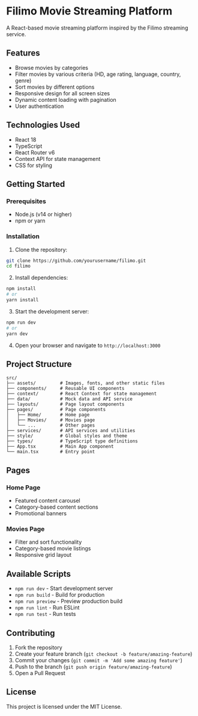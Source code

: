 # Filimo Movie Streaming Platform

A React-based movie streaming platform inspired by the Filimo streaming service.

## Features

- Browse movies by categories
- Filter movies by various criteria (HD, age rating, language, country, genre)
- Sort movies by different options
- Responsive design for all screen sizes
- Dynamic content loading with pagination
- User authentication

## Technologies Used

- React 18
- TypeScript
- React Router v6
- Context API for state management
- CSS for styling

## Getting Started

### Prerequisites

- Node.js (v14 or higher)
- npm or yarn

### Installation

1. Clone the repository:
```bash
git clone https://github.com/yourusername/filimo.git
cd filimo
```

2. Install dependencies:
```bash
npm install
# or
yarn install
```

3. Start the development server:
```bash
npm run dev
# or
yarn dev
```

4. Open your browser and navigate to `http://localhost:3000`

## Project Structure

```
src/
├── assets/         # Images, fonts, and other static files
├── components/     # Reusable UI components
├── context/        # React Context for state management
├── data/           # Mock data and API service
├── layouts/        # Page layout components
├── pages/          # Page components
│   ├── Home/       # Home page
│   ├── Movies/     # Movies page
│   └── ...         # Other pages
├── services/       # API services and utilities
├── style/          # Global styles and theme
├── types/          # TypeScript type definitions
├── App.tsx         # Main App component
└── main.tsx        # Entry point
```

## Pages

### Home Page
- Featured content carousel
- Category-based content sections
- Promotional banners

### Movies Page
- Filter and sort functionality
- Category-based movie listings
- Responsive grid layout

## Available Scripts

- `npm run dev` - Start development server
- `npm run build` - Build for production
- `npm run preview` - Preview production build
- `npm run lint` - Run ESLint
- `npm run test` - Run tests

## Contributing

1. Fork the repository
2. Create your feature branch (`git checkout -b feature/amazing-feature`)
3. Commit your changes (`git commit -m 'Add some amazing feature'`)
4. Push to the branch (`git push origin feature/amazing-feature`)
5. Open a Pull Request

## License

This project is licensed under the MIT License.
